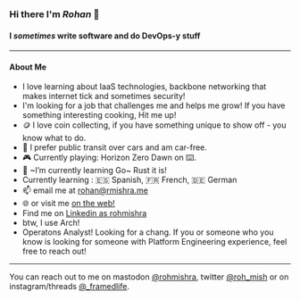 ### Hi there I'm *Rohan* 👋
#### I _sometimes_ write software and do DevOps-y stuff
---

#### About Me
- I love learning about IaaS technologies, backbone networking that makes internet tick and sometimes security!
- I'm looking for a job that challenges me and helps me grow! If you have something interesting cooking, Hit me up!
- 🪙 I love coin collecting, if you have something unique to show off - you know what to do.
- 🚋 I prefer public transit over cars and am car-free.
- 🎮 Currently playing: Horizon Zero Dawn on ⌨️.
- 🌱 ~I’m currently learning Go~ Rust it is!
- Currently learning : 🇪🇸 Spanish, 🇫🇷 French, 🇩🇪 German
- 📫 email me at [rohan@rmishra.me](mailto://rohan@rmishra.me) 
- 🌐️ or visit me [on the web!](https://rmishra.me)
- Find me on [Linkedin as rohmishra](https://www.linkedin.com/in/rohmishra)
- btw, I use Arch!
- Operatons Analyst! Looking for a chang. If you or someone who you know is looking for someone with Platform Engineering experience, feel free to reach out! 
---
You can reach out to me on mastodon [@rohmishra](https://noc.social/@rohmishra), twitter [@roh_mish](https://twitter.com/Roh_Mish) or on instagram/threads [@_framedlife](https://www.instagram.com/_framedlife).
